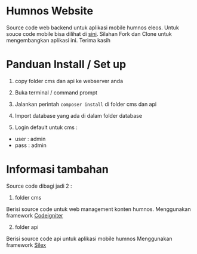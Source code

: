 # Humnos Website
Source code web backend untuk aplikasi mobile humnos eleos.
Untuk souce code mobile bisa dilihat di [sini](https://github.com/arizto/humnos-mobile).
Silahan Fork dan Clone untuk mengembangkan aplikasi ini.
Terima kasih

# Panduan Install / Set up

1. copy folder cms dan api ke webserver anda

2. Buka terminal / command prompt

3. Jalankan perintah `composer install` di folder cms dan api

4. Import database yang ada di dalam folder database

5. Login default untuk cms : 

- user : admin
- pass : admin

# Informasi tambahan

Source code dibagi jadi 2 : 

1. folder cms

 Berisi source code untuk web management konten humnos.
 Menggunakan framework [Codeigniter](https://codeigniter.com/)

 2. folder api

 Berisi source code api untuk aplikasi mobile humnos
 Menggunakan framework [Silex](https://silex.sensiolabs.org/)
